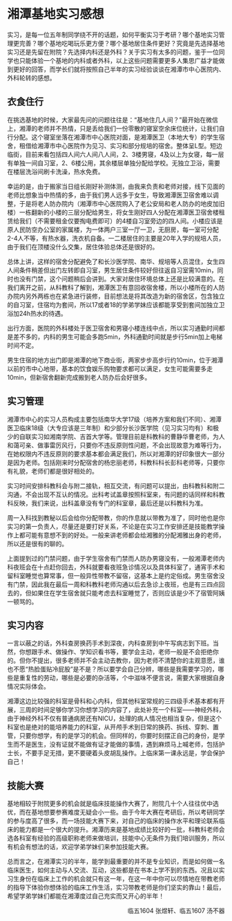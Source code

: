 # 湘潭基地实习感想

实习，是每一位五年制同学绕不开的话题，如何平衡实习于考研？哪个基地实习管理更完善？哪个基地吃喝玩乐更方便？哪个基地居住条件更好？究竟是先选择基地实习还是先留在附院？先选择内科还是外科？关于实习有太多的问题，鉴于一位同学也只能体验一个基地的内科或者外科，以上这些问题需要更多人集思广益才能做到更好的回答，而学长们就将按照自己半年的实习经验谈谈在湘潭市中心医院内、外科轮转的感想。

## 衣食住行

在挑选基地的时候，大家最先问的问题往往是：“基地住几人间？”最开始在微信上，湘潭的老师并不热情，只是丢给我们一份零散的寝室空余床位统计，让我们自行分配。这个寝室坐落在湘潭市中心医院对面，是湘潭医卫（本地大专）的学生宿舍，租借给湘潭市中心医院作为见习、实习和部分规培的宿舍。整体呈L型。短边临街，目前来看包括四人间六人间八人间，2、3楼男寝，4及以上为女寝，每一层有单独一间自习室，2、6楼公用，其余楼层单独分配给学校。无独立卫浴，需要在楼层洗浴间刷卡洗澡，热水免费。

幸运的是，由于搬家当日组长刚好补测体测，由我来负责和老师对接，线下见面的老师比想象当中热情的多，由于我们男人远多于女生，导致湘潭医卫宿舍难以调整，于是将老人防办院内（湘潭市中心医院购入了老公安局和老人防办的地皮加旧楼）一栋翻新的小楼的三层分配给男生，将女生刚好四人分配在湘潭医卫宿舍楼租赁给我们（不需要租金仅要掏电费即可）的4楼自习室旁边的四人间。小楼应该是原人民防空办公室的家属楼，为一体两户三室一厅一卫，无厨房，每一室可分配2-4人不等，有热水器，洗衣机自备。一二楼居住的主要是20年入学的规培人员，由于我们在顶楼没什么交集，居住体验总体还是很好的。

总体上讲，这样的宿舍分配避免了和长沙医学院、南华、规培等人员混住，女生四人间条件稍差但出门左转即自习室，男生居住条件较好但往返自习室需10min，同时也没有门禁，这个问题稍后会讲到。大家对居住环境总体上还是比较满意的。在我们离开之前，从科教科了解到，湘潭医卫有意回收宿舍楼，所以小楼所在的人防办院内另外两栋也在紧急进行装修，目前想法是将其改造为新的宿舍区，包含独立的自习室，住宿均为套间，所以17或者18的学弟学妹应该都能享受到套间加独立卫浴加24h热水的待遇。

出行方面，医院的外科楼处于医卫宿舍和男寝小楼连线中点，所以实习通勤时间都是差不多的，内科的男生可能会多跑5min，外科通勤时间就是步行5min加上电梯时间不定。

男生住宿的地方出门即是湘潭的地下商业街，两家步步高步行约10min，位于湘潭以前的市中心地带，基本的饮食娱乐购物要求都可以满足，女生可能需要多走10min，但新宿舍翻新完成搬到老人防办后会好很多。

## 实习管理

湘潭市中心的实习人员构成主要包括南华大学17级（培养方案和我们不同）、湘潭医卫临床18级（大专应该是三年制）和少部分长沙医学院（见习实习均有）和极少的自联实习如湘南学院、吉首大学等。管理目前是科教科的曹静华曹老师，为人和蔼可亲、做事雷厉风行，只要你不违反原则性问题，不会出现故意为难等行为，在她权限内不违反原则的要求基本都会满足我们，所以对湘潭的好印象很大一部分是因为老师。包括刚来时分配宿舍的杨忠丽老师，科教科科长彭科老师等，只要你有礼貌，老师们都是很好相处的。

实习时间安排科教科会与附二接轨，相互交流，有问题可以提出，由科教科和附二沟通，不会出现不互认的情况。出科考试盖章按照科室来，有问题的话同样和科教科反映，我们来说，出科盖章没有专门的科室章，最后还是以科教科为准。

周一入科找到教秘以后会给你分配带教，你的作息就以带教为准了，同时他也是你实习的第一负责人，尽量还是要打好关系，不论是在实习工作安排还是技能教学操作上都可能有意想不到的好处。一般来讲老师都会给湘雅的分配湘雅出身的老师，所以还是很有的聊的。

上面提到过的门禁问题，由于学生宿舍有门禁而人防办男寝没有，一般湘潭老师内科夜班会在十点赶你回去，外科就要看夜班急诊情况以及具体科室了，通宵手术和留科室睡觉也算常事，但一般异性带教不留宿，这基本上是约定俗成。男生宿舍没有门禁，因此我在最后一周和科教科老师沟通以后去急诊上夜班，也是有三四点回去的，但如果住在学生宿舍就只能考虑去科室睡觉了，否则应该是少不了宿管阿姨一顿骂的。

## 实习内容

一言以蔽之的话，外科查房换药手术到深夜，内科查房到中午写病志到下班。当然，你想跟手术、做操作、学知识看书等，要学会主动，老师一般是不会拒绝你的。但你不提出，很多老师并不会主动去教你，因为老师不清楚你的主观意愿，谁也不愿“热脸蛋贴冷屁股”是不是？所以要学会自己分辨，哪些是我需要学习的，哪些是重复性的劳动，哪些是必要的杂活等，个中滋味不便言说，需要大家根据自身情况实际体会。

湘潭这边比较强的科室是骨科和心内科，但其他科室常规的三四级手术基本都有开展，三周的时间足够你学习你想学习的内容了，此处补充一个科室——神经外科，由于神经外科不仅有普通病房还有NICU，处理的病人情况也相当复杂，但是这个科室也是绝对的能培养能力的科室，从开颅手术到日常的换药、拆线、穿刺、置管，只要你想学，有的是学习的机会。但同样的，你要时刻摆正自己的身份，是学生而不是医生，没有证就不能做有证才能做的事情，遇到麻烦马上喊老师，包括护士长，不要手足无措，更不要硬着头皮胡乱操作。上临床第一课永远是，学会保护自己！

## 技能大赛

基地相较于附院更多的机会就是临床技能操作大赛了，附院几十个人往往优中选优，而在基地想要参赛难度无疑会小一些。由于今年大赛在考研后，所以考研同学的参与度高了很多，而一场技能大赛下来，对自己的临床的操作水平和理论联系临床的能力都是一个很大的提升。湘潭历来是基地成绩比较好的一批，科教科老师会选各科室有经验的高级职称老师来做培训，技能中心无条件为我们培训服务，所以有机会有想法的话，欢迎学弟学妹们来参加技能大赛。

总而言之，在湘潭实习的半年，能学到最重要的并不是专业知识，而是如何做一名临床医生，如何主动与人交流、互动，这些都是在书本上学不到的东西。况且以实习生身份在临床上工作的机会就只有这一年，在这一年中你可以尽情地在带教老师的指导下体验你想体验的临床工作生活，实习带教老师是你们坚实的靠山！最后，希望学弟学妹们都能在湘潭度过自己充实而又开心的半年！

<p align="right">临五1604 张煜轩、临五1607 汤不器</p>